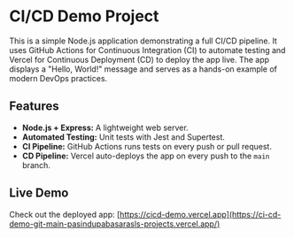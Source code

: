 # CI/CD Demo Project

This is a simple Node.js application demonstrating a full CI/CD pipeline. It uses GitHub Actions for Continuous Integration (CI) to automate testing and Vercel for Continuous Deployment (CD) to deploy the app live. The app displays a "Hello, World!" message and serves as a hands-on example of modern DevOps practices.

## Features
- **Node.js + Express:** A lightweight web server.
- **Automated Testing:** Unit tests with Jest and Supertest.
- **CI Pipeline:** GitHub Actions runs tests on every push or pull request.
- **CD Pipeline:** Vercel auto-deploys the app on every push to the `main` branch.

## Live Demo
Check out the deployed app: [https://cicd-demo.vercel.app](https://ci-cd-demo-git-main-pasindupabasarasls-projects.vercel.app/)  
